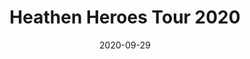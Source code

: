 ---
title: Heathen Heroes Tour 2020
lead: Konsert på Slaktkyrkan, Stockholm den 29 september 2020
date: 2020-09-29
venue: Slaktkyrkan
region: Stockholm
img: heathen-heroes-2020.jpg
collection: cancelled
location:
  latitude: 59.2925432
  longitude: 18.0779979
bands:
  - Arkona
  - Týr
  - Dalriada
  - Varmia
  - Varang Nord 
layout: event.hbs
---
